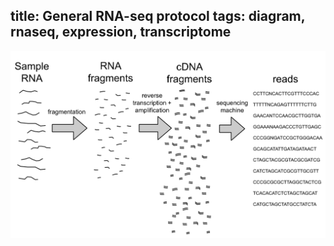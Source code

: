 title: General RNA-seq protocol
tags: diagram, rnaseq, expression, transcriptome
---

![rnaseq protocol steps](../_assets/rnaseq_protocol_steps.png)
